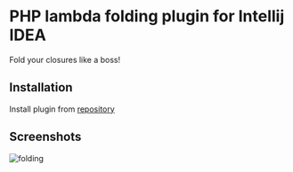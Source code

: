 PHP lambda folding plugin for Intellij IDEA
===============

Fold your closures like a boss!

## Installation
Install plugin from [repository](https://plugins.jetbrains.com/plugin/8477)

## Screenshots
![folding](https://plugins.jetbrains.com/files/8477/screenshot_16008.png)